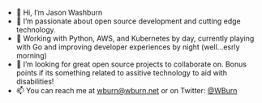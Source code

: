 - 👋 Hi, I’m Jason Washburn
- 👀 I’m passionate about open source development and cutting edge technology.
- 🌱 Working with Python, AWS, and Kubernetes by day, currently playing with Go and improving developer experiences by night (well...esrly morning)
- 💞️ I’m looking for great open source projects to collaborate on. Bonus points if its something related to assitive technology to aid with disabilities!
- 📫 You can reach me at wburn@wburn.net or on Twitter: [@WBurn](https://twitter.com/WBurn)
